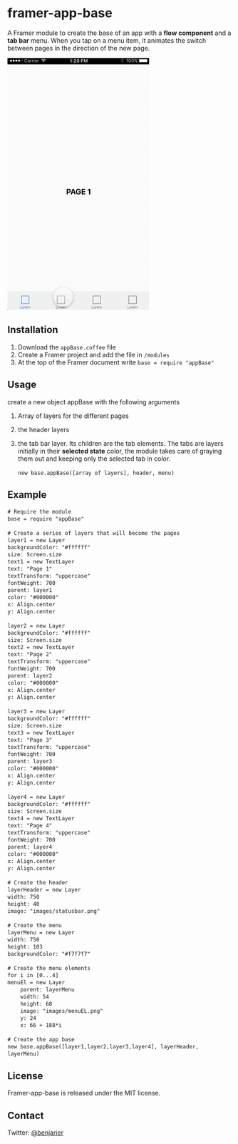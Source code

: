 # framer-app-base
A Framer module to create the base of an app with a **flow component** and a **tab bar** menu. When you tap on a menu item, it animates the switch between pages in the direction of the new page.

![framer-app-base demo ](docs/demo.gif)

## Installation
1. Download the `appBase.coffee` file
2. Create a Framer project and add the file in `/modules`
3. At the top of the Framer document write `base = require "appBase"`

## Usage
create a new object appBase with the following arguments
1. Array of layers for the different pages
2. the header layers
3. the tab bar layer. Its children are the tab elements. The tabs are layers initially in their **selected state** color, the module takes care of graying them out and keeping only the selected tab in color.

    `new base.appBase([array of layers], header, menu)`

## Example

    # Require the module
    base = require "appBase"

    # Create a series of layers that will become the pages
    layer1 = new Layer
    backgroundColor: "#ffffff"
    size: Screen.size
    text1 = new TextLayer
    text: "Page 1"
    textTransform: "uppercase"
    fontWeight: 700
    parent: layer1
    color: "#000000"
    x: Align.center
    y: Align.center

    layer2 = new Layer
    backgroundColor: "#ffffff"
    size: Screen.size
    text2 = new TextLayer
    text: "Page 2"
    textTransform: "uppercase"
    fontWeight: 700
    parent: layer2
    color: "#000000"
    x: Align.center
    y: Align.center

    layer3 = new Layer
    backgroundColor: "#ffffff"
    size: Screen.size
    text3 = new TextLayer
    text: "Page 3"
    textTransform: "uppercase"
    fontWeight: 700
    parent: layer3
    color: "#000000"
    x: Align.center
    y: Align.center

    layer4 = new Layer
    backgroundColor: "#ffffff"
    size: Screen.size
    text4 = new TextLayer
    text: "Page 4"
    textTransform: "uppercase"
    fontWeight: 700
    parent: layer4
    color: "#000000"
    x: Align.center
    y: Align.center

    # Create the header
    layerHeader = new Layer
    width: 750
    height: 40
    image: "images/statusbar.png"

    # Create the menu
    layerMenu = new Layer
    width: 750
    height: 103
    backgroundColor: "#f7f7f7"

    # Create the menu elements
    for i in [0...4]
    menuEl = new Layer
        parent: layerMenu
        width: 54
        height: 68
        image: "images/menuEL.png"
        y: 24
        x: 66 + 188*i

    # Create the app base
    new base.appBase([layer1,layer2,layer3,layer4], layerHeader, layerMenu)


## License
Framer-app-base is released under the MIT license.

## Contact
Twitter: [@benjarier](https://twitter.com/benjarier)
